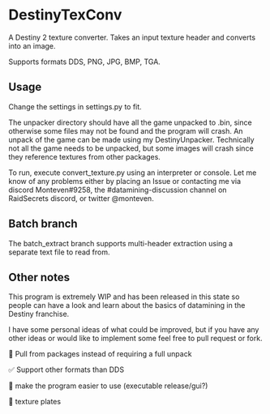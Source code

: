 # DestinyTexConv
A Destiny 2 texture converter. Takes an input texture header and converts into an image.

Supports formats DDS, PNG, JPG, BMP, TGA.

## Usage

Change the settings in settings.py to fit.

The unpacker directory should have all the game unpacked to .bin, since otherwise some files may not be found and the program will crash. An unpack of the game can be made using my DestinyUnpacker. Technically not all the game needs to be unpacked, but some images will crash since they reference textures from other packages.

To run, execute convert_texture.py using an interpreter or console. Let me know of any problems either by placing an Issue or contacting me via discord Monteven#9258, the #datamining-discussion channel on RaidSecrets discord, or twitter @monteven.

## Batch branch

The batch_extract branch supports multi-header extraction using a separate text file to read from.

## Other notes
This program is extremely WIP and has been released in this state so people can have a look and learn about the basics of datamining in the Destiny franchise.

I have some personal ideas of what could be improved, but if you have any other ideas or would like to implement some feel free to pull request or fork.

:black_square_button: Pull from packages instead of requiring a full unpack

:white_check_mark: Support other formats than DDS

:black_square_button: make the program easier to use (executable release/gui?)

:black_square_button: texture plates

